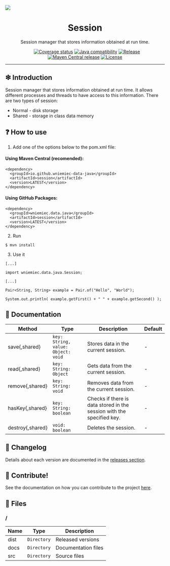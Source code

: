 ![](https://github.com/wniemiec-data-java/session/blob/master/docs/img/logo/logo.jpg)

<h1 align='center'>Session</h1>
<p align='center'>Session manager that stores information obtained at run time.</p>
<p align="center">
	<a href="https://github.com/wniemiec-data-java/session/actions/workflows/windows.yml"><img src="https://github.com/wniemiec-data-java/session/actions/workflows/windows.yml/badge.svg" alt=""></a>
	<a href="https://github.com/wniemiec-data-java/session/actions/workflows/macos.yml"><img src="https://github.com/wniemiec-data-java/session/actions/workflows/macos.yml/badge.svg" alt=""></a>
	<a href="https://github.com/wniemiec-data-java/session/actions/workflows/ubuntu.yml"><img src="https://github.com/wniemiec-data-java/session/actions/workflows/ubuntu.yml/badge.svg" alt=""></a>
	<a href="https://codecov.io/gh/wniemiec-data-java/session"><img src="https://codecov.io/gh/wniemiec-data-java/session/branch/master/graph/badge.svg?token=R2SFS4SP86" alt="Coverage status"></a>
	<a href="http://java.oracle.com"><img src="https://img.shields.io/badge/java-11+-D0008F.svg" alt="Java compatibility"></a>
	<a href="https://github.com/wniemiec-data-java/session/releases"><img src="https://img.shields.io/github/v/release/wniemiec-data-java/session" alt="Release"></a>
	<a href="https://mvnrepository.com/artifact/io.github.wniemiec-data-java/session"><img src="https://img.shields.io/maven-central/v/io.github.wniemiec-data-java/session" alt="Maven Central release"></a>
	<a href="https://github.com/wniemiec-data-java/session/blob/master/LICENSE"><img src="https://img.shields.io/github/license/wniemiec-data-java/session" alt="License"></a>
</p>
<hr />

## ❇ Introduction
Session manager that stores information obtained at run time. It allows different processes and threads to have access to this information. There are two types of session:

<ul>
	<li>Normal - disk storage</li>
	<li>Shared - storage in class data memory</li> 
</ul>

## ❓ How to use
1. Add one of the options below to the pom.xml file: 

#### Using Maven Central (recomended):
```
<dependency>
  <groupId>io.github.wniemiec-data-java</groupId>
  <artifactId>session</artifactId>
  <version>LATEST</version>
</dependency>
```

#### Using GitHub Packages:
```
<dependency>
  <groupId>wniemiec.data.java</groupId>
  <artifactId>session</artifactId>
  <version>LATEST</version>
</dependency>
```

2. Run
```
$ mvn install
```

3. Use it
```
[...]

import wniemiec.data.java.Session;

[...]

Pair<String, String> example = Pair.of("Hello", "World");

System.out.println( example.getFirst() + " " + example.getSecond() );
```

## 📖 Documentation
|        Method        |Type|Description|Default|
|----------------|-------------------------------|-----------------------------|--------|
|save{,shared} |`key: String, value: Object: void`|Stores data in the current session.| - |
|read{,shared} |`key: String: Object`|Gets data from the current session.| - |
|remove{,shared} |`key: String: void`|Removes data from the current session.| - |
|hasKey{,shared} |`key: String: boolean`|Checks if there is data stored in the session with the specified key.| - |
|destroy{,shared} |`void: boolean`|Deletes the session.| - |

## 🚩 Changelog
Details about each version are documented in the [releases section](https://github.com/williamniemiec/wniemiec-data-java/session/releases).

## 🤝 Contribute!
See the documentation on how you can contribute to the project [here](https://github.com/wniemiec-data-java/session/blob/master/CONTRIBUTING.md).

## 📁 Files

### /
|        Name        |Type|Description|
|----------------|-------------------------------|-----------------------------|
|dist |`Directory`|Released versions|
|docs |`Directory`|Documentation files|
|src     |`Directory`| Source files|
